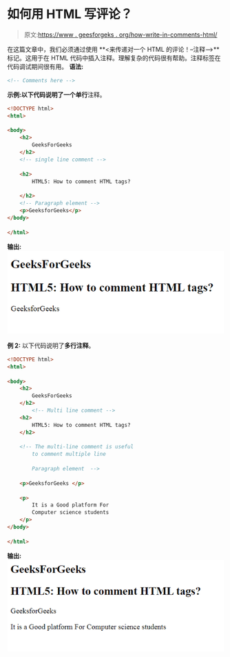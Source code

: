 # 如何用 HTML 写评论？

> 原文:[https://www . geesforgeks . org/how-write-in-comments-html/](https://www.geeksforgeeks.org/how-to-write-comments-in-html/)

在这篇文章中，我们必须通过使用 **<来传递对一个 HTML 的评论！–注释–>**标记。这用于在 HTML 代码中插入注释。理解复杂的代码很有帮助。注释标签在代码调试期间很有用。
**语法:**

```html
<!-- Comments here -->
```

**示例:**以下代码说明了一个**单行**注释。

```html
<!DOCTYPE html>
<html>

<body>
    <h2>
        GeeksForGeeks
    </h2>
    <!-- single line comment -->

    <h2>
        HTML5: How to comment HTML tags?

    </h2>
    <!-- Paragraph element -->
    <p>GeeksforGeeks</p>
</body>

</html>
```

**输出:**
![](img/5eaa545bbf20b6558e9bfe7287c86394.png)

**例 2:** 以下代码说明了**多行注释**。

```html
<!DOCTYPE html>                                            
<html> 

<body> 
    <h2>
        GeeksForGeeks
    </h2>
        <!-- Multi line comment -->
    <h2>
        HTML5: How to comment HTML tags?
    </h2>

    <!-- The multi-line comment is useful 
        to comment multiple line 

        Paragraph element  -->

    <p>GeeksforGeeks </p>

    <p>
        It is a Good platform For 
        Computer science students
    </p>
</body> 

</html>
```

**输出:**
![](img/dca95795996be7afa5c8222ebe4ac2b6.png)
